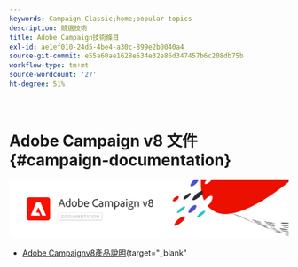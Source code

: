 ```yaml
---
keywords: Campaign Classic;home;popular topics
description: 競選技術
title: Adobe Campaign技術條目
exl-id: ae1ef010-24d5-4be4-a30c-899e2b0040a4
source-git-commit: e55a60ae1628e534e32e86d347457b6c208db75b
workflow-type: tm+mt
source-wordcount: '27'
ht-degree: 51%

---
```


# Adobe Campaign v8 文件 {#campaign-documentation}

![](assets/banner-documentationv8.png)

* [Adobe Campaignv8產品說明](https://helpx.adobe.com/tw/legal/product-descriptions/adobe-campaign-managed-cloud-services.html){target=&quot;_blank&quot;
